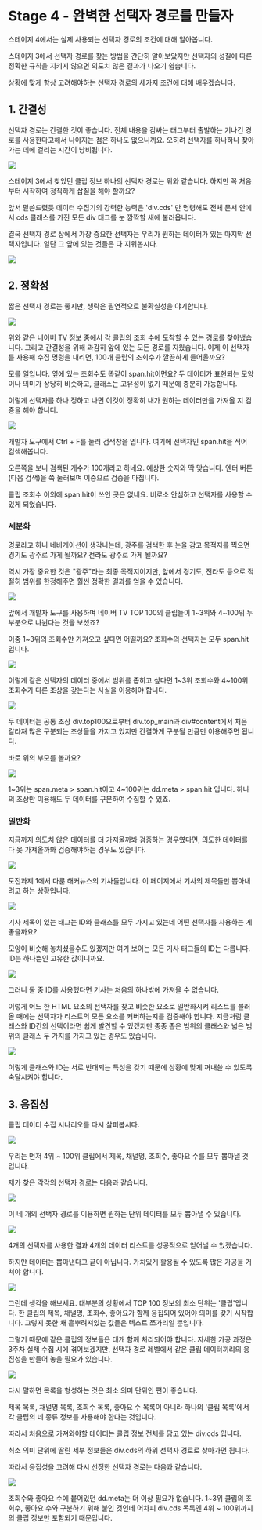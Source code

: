 # Stage 4 - 완벽한 선택자 경로를 만들자

스테이지 4에서는 실제 사용되는 선택자 경로의 조건에 대해 알아봅니다.

스테이지 3에서 선택자 경로를 찾는 방법을 간단히 알아보았지만 선택자의 성질에 따른 정확한 규칙을 지키지 않으면 의도치 않은 결과가 나오기 쉽습니다.

상황에 맞게 항상 고려해야하는 선택자 경로의 세가지 조건에 대해 배우겠습니다.

## 1. 간결성

선택자 경로는 간결한 것이 좋습니다. 전체 내용을 감싸는 태그부터 출발하는 기나긴 경로를 사용한다고해서 나아지는 점은 하나도 없으니까요. 오히려 선택자를 하나하나 찾아가는 데에 걸리는 시간이 낭비됩니다.

![](../.gitbook/assets/image%20%28388%29.png)

스테이지 3에서 찾았던 클립 정보 하나의 선택자 경로는 위와 같습니다. 하지만 꼭 처음부터 시작하여 정직하게 삽질을 해야 할까요?

앞서 말씀드렸듯 데이터 수집기의 강력한 능력은 'div.cds' 만 명령해도 전체 문서 안에서 cds 클래스를 가진 모든 div 태그를 눈 깜짝할 새에 불러옵니다.

결국 선택자 경로 상에서 가장 중요한 선택자는 우리가 원하는 데이터가 있는 마지막 선택자입니다. 일단 그 앞에 있는 것들은 다 지워봅시다.

![](../.gitbook/assets/image%20%28450%29.png)

## 2. 정확성

짧은 선택자 경로는 좋지만, 생략은 필연적으로 불확실성을 야기합니다.

![](../.gitbook/assets/image%20%28143%29.png)

위와 같은 네이버 TV 정보 중에서 각 클립의 조회 수에 도착할 수 있는 경로를 찾아냈습니다. 그리고 간결성을 위해 과감히 앞에 있는 모든 경로를 지웠습니다. 이제 이 선택자를 사용해 수집 명령을 내리면, 100개 클립의 조회수가 깔끔하게 들어올까요?

모를 일입니다. 옆에 있는 조회수도 똑같이 span.hit이면요? 두 데이터가 표현되는 모양이나 의미가 상당히 비슷하고, 클래스는 고유성이 없기 때문에 충분히 가능합니다.

이렇게 선택자를 하나 정하고 나면 이것이 정확히 내가 원하는 데이터만을 가져올 지 검증을 해야 합니다.

![](../.gitbook/assets/image%20%28138%29.png)

개발자 도구에서 Ctrl + F를 눌러 검색창을 엽니다. 여기에 선택자인 span.hit을 적어 검색해봅니다.

오른쪽을 보니 검색된 개수가 100개라고 하네요. 예상한 숫자와 딱 맞습니다. 엔터 버튼 \(다음 검색\)을 쭉 눌러보며 이중으로 검증을 마칩니다.

클립 조회수 이외에 span.hit이 쓰인 곳은 없네요. 비로소 안심하고 선택자를 사용할 수 있게 되었습니다.

### 세분화

경로라고 하니 네비게이션이 생각나는데, 광주를 검색한 후 눈을 감고 목적지를 찍으면 경기도 광주로 가게 될까요? 전라도 광주로 가게 될까요?

역시 가장 중요한 것은 "광주"라는 최종 목적지이지만, 앞에서 경기도, 전라도 등으로 적절히 범위를 한정해주면 훨씬 정확한 결과를 얻을 수 있습니다.

![](../.gitbook/assets/image%20%2819%29.png)

앞에서 개발자 도구를 사용하며 네이버 TV TOP 100의 클립들이 1~3위와 4~100위 두 부분으로 나뉜다는 것을 보셨죠?

이중 1~3위의 조회수만 가져오고 싶다면 어떨까요? 조회수의 선택자는 모두 span.hit입니다.

![](../.gitbook/assets/image%20%2888%29.png)

이렇게 같은 선택자의 데이터 중에서 범위를 좁히고 싶다면 1~3위 조회수와 4~100위 조회수가 다른 조상을 갖는다는 사실을 이용해야 합니다.

![](../.gitbook/assets/image%20%28468%29.png)

두 데이터는 공통 조상 div.top100으로부터 div.top\_main과 div\#content에서 처음 갈라져 많은 구분되는 조상들을 가지고 있지만 간결하게 구분될 만큼만 이용해주면 됩니다.

바로 위의 부모를 볼까요?

![](../.gitbook/assets/image%20%28438%29.png)

1~3위는 span.meta &gt; span.hit이고 4~100위는 dd.meta &gt; span.hit 입니다. 하나의 조상만 이용해도 두 데이터를 구분하여 수집할 수 있죠.

### 일반화

지금까지 의도치 않은 데이터를 더 가져올까봐 검증하는 경우였다면, 의도한 데이터를 다 못 가져올까봐 검증해야하는 경우도 있습니다.

![](../.gitbook/assets/image%20%2872%29.png)

도전과제 1에서 다룬 해커뉴스의 기사들입니다. 이 페이지에서 기사의 제목들만 뽑아내려고 하는 상황입니다.

![](../.gitbook/assets/image%20%28437%29.png)

기사 제목이 있는 태그는 ID와 클래스를 모두 가지고 있는데 어떤 선택자를 사용하는 게 좋을까요?

모양이 비슷해 놓치셨을수도 있겠지만 여기 보이는 모든 기사 태그들의 ID는 다릅니다. ID는 하나뿐인 고유한 값이니까요.

![](../.gitbook/assets/image%20%2861%29.png)

그러니 둘 중 ID를 사용했다면 기사는 처음의 하나밖에 가져올 수 없습니다.

이렇게 어느 한 HTML 요소의 선택자를 찾고 비슷한 요소로 일반화시켜 리스트를 불러올 때에는 선택자가 리스트의 모든 요소를 커버하는지를 검증해야 합니다. 지금처럼 클래스와 ID간의 선택이라면 쉽게 발견할 수 있겠지만 종종 좁은 범위의 클래스와 넓은 범위의 클래스 두 가지를 가지고 있는 경우도 있습니다.

![](../.gitbook/assets/image%20%28228%29.png)

이렇게 클래스와 ID는 서로 반대되는 특성을 갖기 때문에 상황에 맞게 꺼내쓸 수 있도록 숙달시켜야 합니다.

## 3. 응집성

클립 데이터 수집 시나리오를 다시 살펴봅시다.

![](../.gitbook/assets/image%20%28429%29.png)

우리는 먼저 4위 ~ 100위 클립에서 제목, 채널명, 조회수, 좋아요 수를 모두 뽑아낼 것입니다.

제가 찾은 각각의 선택자 경로는 다음과 같습니다.

![](../.gitbook/assets/image%20%28343%29.png)

이 네 개의 선택자 경로를 이용하면 원하는 단위 데이터를 모두 뽑아낼 수 있습니다.

![](../.gitbook/assets/image%20%28219%29.png)

4개의 선택자를 사용한 결과 4개의 데이터 리스트를 성공적으로 얻어낼 수 있겠습니다.

하지만 데이터는 뽑아낸다고 끝이 아닙니다. 가치있게 활용될 수 있도록 많은 가공을 거쳐야 합니다.

![](../.gitbook/assets/image%20%28122%29.png)

그런데 생각을 해보세요. 대부분의 상황에서 TOP 100 정보의 최소 단위는 '클립'입니다. 한 클립의 제목, 채널명, 조회수, 좋아요가 함께 응집되어 있어야 의미를 갖기 시작합니다. 그렇지 못한 채 흩뿌려져있는 값들은 텍스트 쪼가리일 뿐입니다.

그렇기 때문에 같은 클립의 정보들은 대개 함께 처리되어야 합니다. 자세한 가공 과정은 3주차 실제 수집 시에 겪어보겠지만, 선택자 경로 레벨에서 같은 클립 데이터끼리의 응집성을 만들어 놓을 필요가 있습니다.

![](../.gitbook/assets/image%20%28318%29.png)

다시 말하면 목록을 형성하는 것은 최소 의미 단위인 편이 좋습니다.

제목 목록, 채널명 목록, 조회수 목록, 좋아요 수 목록이 아니라 하나의 '클립 목록'에서 각 클립의 네 종류 정보를 사용해야 한다는 것입니다.

따라서 처음으로 가져와야할 데이터는 클립 정보 전체를 담고 있는 div.cds 입니다.

최소 의미 단위에 딸린 세부 정보들은 div.cds의 하위 선택자 경로로 찾아가면 됩니다.

따라서 응집성을 고려해 다시 선정한 선택자 경로는 다음과 같습니다.

![](../.gitbook/assets/image%20%28310%29.png)

조회수와 좋아요 수에 붙어있던 dd.meta는 더 이상 필요가 없습니다. 1~3위 클립의 조회수, 좋아요 수와 구분하기 위해 붙인 것인데 어차피 div.cds 목록엔 4위 ~ 100위까지의 클립 정보만 포함되기 때문입니다.

